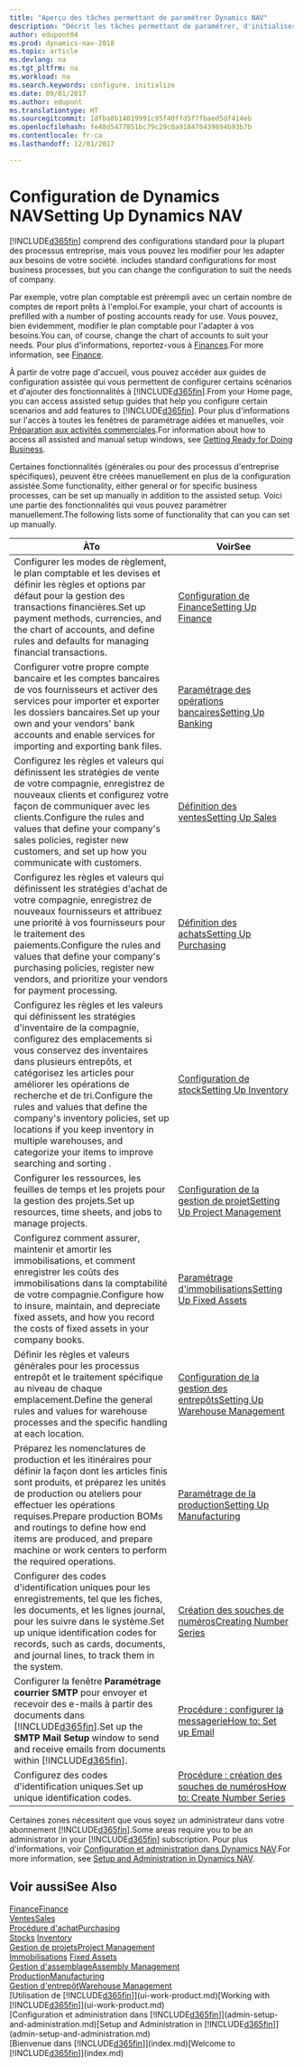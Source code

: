 ```yaml
---
title: "Aperçu des tâches permettant de paramétrer Dynamics NAV"
description: "Décrit les tâches permettant de paramétrer, d'initialiser et de configurer Dynamics NAV selon vos besoins."
author: edupont04
ms.prod: dynamics-nav-2018
ms.topic: article
ms.devlang: na
ms.tgt_pltfrm: na
ms.workload: na
ms.search.keywords: configure, initialize
ms.date: 09/01/2017
ms.author: edupont
ms.translationtype: HT
ms.sourcegitcommit: 1dfba8b14019991c95f40ffd5f7fbaed5df414eb
ms.openlocfilehash: fe48d5477851bc79c29c0a918470439894b93b7b
ms.contentlocale: fr-ca
ms.lasthandoff: 12/01/2017

---
```

# <a name="setting-up-dynamics-nav"></a><span data-ttu-id="4a871-103">Configuration de Dynamics NAV</span><span class="sxs-lookup"><span data-stu-id="4a871-103">Setting Up Dynamics NAV</span></span>
[!INCLUDE[d365fin](includes/d365fin_md.md)]<span data-ttu-id="4a871-104"> comprend des configurations standard pour la plupart des processus entreprise, mais vous pouvez les modifier pour les adapter aux besoins de votre société.</span><span class="sxs-lookup"><span data-stu-id="4a871-104"> includes standard configurations for most business processes, but you can change the configuration to suit the needs of company.</span></span>

<span data-ttu-id="4a871-105">Par exemple, votre plan comptable est prérempli avec un certain nombre de comptes de report prêts à l'emploi.</span><span class="sxs-lookup"><span data-stu-id="4a871-105">For example, your chart of accounts is prefilled with a number of posting accounts ready for use.</span></span> <span data-ttu-id="4a871-106">Vous pouvez, bien évidemment, modifier le plan comptable pour l'adapter à vos besoins.</span><span class="sxs-lookup"><span data-stu-id="4a871-106">You can, of course, change the chart of accounts to suit your needs.</span></span> <span data-ttu-id="4a871-107">Pour plus d'informations, reportez-vous à [Finances](finance.md).</span><span class="sxs-lookup"><span data-stu-id="4a871-107">For more information, see [Finance](finance.md).</span></span>

<span data-ttu-id="4a871-108">À partir de votre page d'accueil, vous pouvez accéder aux guides de configuration assistée qui vous permettent de configurer certains scénarios et d'ajouter des fonctionnalités à [!INCLUDE[d365fin](includes/d365fin_md.md)].</span><span class="sxs-lookup"><span data-stu-id="4a871-108">From your Home page, you can access assisted setup guides that help you configure certain scenarios and add features to [!INCLUDE[d365fin](includes/d365fin_md.md)].</span></span> <span data-ttu-id="4a871-109">Pour plus d'informations sur l'accès à toutes les fenêtres de paramétrage aidées et manuelles, voir [Préparation aux activités commerciales](ui-get-ready-business.md).</span><span class="sxs-lookup"><span data-stu-id="4a871-109">For information about how to access all assisted and manual setup windows, see [Getting Ready for Doing Business](ui-get-ready-business.md).</span></span>

<span data-ttu-id="4a871-110">Certaines fonctionnalités (générales ou pour des processus d'entreprise spécifiques), peuvent être créées manuellement en plus de la configuration assistée.</span><span class="sxs-lookup"><span data-stu-id="4a871-110">Some functionality, either general or for specific business processes, can be set up manually in addition to the assisted setup.</span></span> <span data-ttu-id="4a871-111">Voici une partie des fonctionnalités qui vous pouvez paramétrer manuellement.</span><span class="sxs-lookup"><span data-stu-id="4a871-111">The following lists some of functionality that can you can set up manually.</span></span>

| <span data-ttu-id="4a871-112">À</span><span class="sxs-lookup"><span data-stu-id="4a871-112">To</span></span> | <span data-ttu-id="4a871-113">Voir</span><span class="sxs-lookup"><span data-stu-id="4a871-113">See</span></span> |
| --- | --- |
| <span data-ttu-id="4a871-114">Configurer les modes de règlement, le plan comptable et les devises et définir les règles et options par défaut pour la gestion des transactions financières.</span><span class="sxs-lookup"><span data-stu-id="4a871-114">Set up payment methods, currencies, and the chart of accounts, and define rules and defaults for managing financial transactions.</span></span> |[<span data-ttu-id="4a871-115">Configuration de Finance</span><span class="sxs-lookup"><span data-stu-id="4a871-115">Setting Up Finance</span></span>](finance-setup-finance.md) |
| <span data-ttu-id="4a871-116">Configurer votre propre compte bancaire et les comptes bancaires de vos fournisseurs et activer des services pour importer et exporter les dossiers bancaires.</span><span class="sxs-lookup"><span data-stu-id="4a871-116">Set up your own and your vendors' bank accounts and enable services for importing and exporting bank files.</span></span> |[<span data-ttu-id="4a871-117">Paramétrage des opérations bancaires</span><span class="sxs-lookup"><span data-stu-id="4a871-117">Setting Up Banking</span></span>](bank-setup-banking.md) |
| <span data-ttu-id="4a871-118">Configurez les règles et valeurs qui définissent les stratégies de vente de votre compagnie, enregistrez de nouveaux clients et configurez votre façon de communiquer avec les clients.</span><span class="sxs-lookup"><span data-stu-id="4a871-118">Configure the rules and values that define your company's sales policies, register new customers, and set up how you communicate with customers.</span></span> |[<span data-ttu-id="4a871-119">Définition des ventes</span><span class="sxs-lookup"><span data-stu-id="4a871-119">Setting Up Sales</span></span>](sales-setup-sales.md) |
| <span data-ttu-id="4a871-120">Configurez les règles et valeurs qui définissent les stratégies d'achat de votre compagnie, enregistrez de nouveaux fournisseurs et attribuez une priorité à vos fournisseurs pour le traitement des paiements.</span><span class="sxs-lookup"><span data-stu-id="4a871-120">Configure the rules and values that define your company's purchasing policies, register new vendors, and prioritize your vendors for payment processing.</span></span> |[<span data-ttu-id="4a871-121">Définition des achats</span><span class="sxs-lookup"><span data-stu-id="4a871-121">Setting Up Purchasing</span></span>](purchasing-setup-purchasing.md) |
| <span data-ttu-id="4a871-122">Configurez les règles et les valeurs qui définissent les stratégies d'inventaire de la compagnie, configurez des emplacements si vous conservez des inventaires dans plusieurs entrepôts, et catégorisez les articles pour améliorer les opérations de recherche et de tri.</span><span class="sxs-lookup"><span data-stu-id="4a871-122">Configure the rules and values that define the company's inventory policies, set up locations if you keep inventory in multiple warehouses, and categorize your items to improve searching and sorting .</span></span> |[<span data-ttu-id="4a871-123">Configuration de stock</span><span class="sxs-lookup"><span data-stu-id="4a871-123">Setting Up Inventory</span></span>](inventory-setup-inventory.md) |
| <span data-ttu-id="4a871-124">Configurer les ressources, les feuilles de temps et les projets pour la gestion des projets.</span><span class="sxs-lookup"><span data-stu-id="4a871-124">Set up resources, time sheets, and jobs to manage projects.</span></span> |[<span data-ttu-id="4a871-125">Configuration de la gestion de projet</span><span class="sxs-lookup"><span data-stu-id="4a871-125">Setting Up Project Management</span></span>](projects-setup-projects.md) |
| <span data-ttu-id="4a871-126">Configurez comment assurer, maintenir et amortir les immobilisations, et comment enregistrer les coûts des immobilisations dans la comptabilité de votre compagnie.</span><span class="sxs-lookup"><span data-stu-id="4a871-126">Configure how to insure, maintain, and depreciate fixed assets, and how you record the costs of fixed assets in your company books.</span></span> |[<span data-ttu-id="4a871-127">Paramétrage d'immobilisations</span><span class="sxs-lookup"><span data-stu-id="4a871-127">Setting Up Fixed Assets</span></span>](fa-setup.md) |
|<span data-ttu-id="4a871-128">Définir les règles et valeurs générales pour les processus entrepôt et le traitement spécifique au niveau de chaque emplacement.</span><span class="sxs-lookup"><span data-stu-id="4a871-128">Define the general rules and values for warehouse processes and the specific handling at each location.</span></span>|[<span data-ttu-id="4a871-129">Configuration de la gestion des entrepôts</span><span class="sxs-lookup"><span data-stu-id="4a871-129">Setting Up Warehouse Management</span></span>](warehouse-setup-warehouse.md)|
|<span data-ttu-id="4a871-130">Préparez les nomenclatures de production et les itinéraires pour définir la façon dont les articles finis sont produits, et préparez les unités de production ou ateliers pour effectuer les opérations requises.</span><span class="sxs-lookup"><span data-stu-id="4a871-130">Prepare production BOMs and routings to define how end items are produced, and prepare machine or work centers to perform the required operations.</span></span>|[<span data-ttu-id="4a871-131">Paramétrage de la production</span><span class="sxs-lookup"><span data-stu-id="4a871-131">Setting Up Manufacturing</span></span>](production-configure-production-processes.md)|
| <span data-ttu-id="4a871-132">Configurer des codes d'identification uniques pour les enregistrements, tel que les fiches, les documents, et les lignes journal, pour les suivre dans le système.</span><span class="sxs-lookup"><span data-stu-id="4a871-132">Set up unique identification codes for records, such as cards, documents, and journal lines, to track them in the system.</span></span> |[<span data-ttu-id="4a871-133">Création des souches de numéros</span><span class="sxs-lookup"><span data-stu-id="4a871-133">Creating Number Series</span></span>](ui-create-number-series.md) |
| <span data-ttu-id="4a871-134">Configurer la fenêtre **Paramétrage courrier SMTP** pour envoyer et recevoir des e-mails à partir des documents dans [!INCLUDE[d365fin](includes/d365fin_md.md)].</span><span class="sxs-lookup"><span data-stu-id="4a871-134">Set up the **SMTP Mail Setup** window to send and receive emails from documents within [!INCLUDE[d365fin](includes/d365fin_md.md)].</span></span> |[<span data-ttu-id="4a871-135">Procédure : configurer la messagerie</span><span class="sxs-lookup"><span data-stu-id="4a871-135">How to: Set up Email</span></span>](madeira-how-setup-email.md) |
| <span data-ttu-id="4a871-136">Configurez des codes d'identification uniques.</span><span class="sxs-lookup"><span data-stu-id="4a871-136">Set up unique identification codes.</span></span> |[<span data-ttu-id="4a871-137">Procédure : création des souches de numéros</span><span class="sxs-lookup"><span data-stu-id="4a871-137">How to: Create Number Series</span></span>](ui-create-number-series.md) |

<span data-ttu-id="4a871-138">Certaines zones nécessitent que vous soyez un administrateur dans votre abonnement [!INCLUDE[d365fin](includes/d365fin_md.md)].</span><span class="sxs-lookup"><span data-stu-id="4a871-138">Some areas require you to be an administrator in your [!INCLUDE[d365fin](includes/d365fin_md.md)] subscription.</span></span> <span data-ttu-id="4a871-139">Pour plus d'informations, voir [Configuration et administration dans Dynamics NAV](admin-setup-and-administration.md).</span><span class="sxs-lookup"><span data-stu-id="4a871-139">For more information, see [Setup and Administration in Dynamics NAV](admin-setup-and-administration.md).</span></span>  

## <a name="see-also"></a><span data-ttu-id="4a871-140">Voir aussi</span><span class="sxs-lookup"><span data-stu-id="4a871-140">See Also</span></span>
[<span data-ttu-id="4a871-141">Finance</span><span class="sxs-lookup"><span data-stu-id="4a871-141">Finance</span></span>](finance.md)  
[<span data-ttu-id="4a871-142">Ventes</span><span class="sxs-lookup"><span data-stu-id="4a871-142">Sales</span></span>](sales-manage-sales.md)  
[<span data-ttu-id="4a871-143">Procédure d'achat</span><span class="sxs-lookup"><span data-stu-id="4a871-143">Purchasing</span></span>](purchasing-manage-purchasing.md)  
<span data-ttu-id="4a871-144">[Stocks](inventory-manage-inventory.md)  </span><span class="sxs-lookup"><span data-stu-id="4a871-144">[Inventory](inventory-manage-inventory.md)  </span></span>  
[<span data-ttu-id="4a871-145">Gestion de projets</span><span class="sxs-lookup"><span data-stu-id="4a871-145">Project Management</span></span>](projects-manage-projects.md)  
<span data-ttu-id="4a871-146">[Immobilisations](fa-manage.md)  </span><span class="sxs-lookup"><span data-stu-id="4a871-146">[Fixed Assets](fa-manage.md)  </span></span>  
[<span data-ttu-id="4a871-147">Gestion d'assemblage</span><span class="sxs-lookup"><span data-stu-id="4a871-147">Assembly Management</span></span>](assembly-assemble-items.md)  
[<span data-ttu-id="4a871-148">Production</span><span class="sxs-lookup"><span data-stu-id="4a871-148">Manufacturing</span></span>](production-manage-manufacturing.md)  
[<span data-ttu-id="4a871-149">Gestion d'entrepôt</span><span class="sxs-lookup"><span data-stu-id="4a871-149">Warehouse Management</span></span>](warehouse-manage-warehouse.md)  
<span data-ttu-id="4a871-150">[Utilisation de [!INCLUDE[d365fin](includes/d365fin_md.md)]](ui-work-product.md)</span><span class="sxs-lookup"><span data-stu-id="4a871-150">[Working with [!INCLUDE[d365fin](includes/d365fin_md.md)]](ui-work-product.md)</span></span>  
<span data-ttu-id="4a871-151">[Configuration et administration dans [!INCLUDE[d365fin](includes/d365fin_md.md)]](admin-setup-and-administration.md)</span><span class="sxs-lookup"><span data-stu-id="4a871-151">[Setup and Administration in [!INCLUDE[d365fin](includes/d365fin_md.md)]](admin-setup-and-administration.md)</span></span>  
<span data-ttu-id="4a871-152">[Bienvenue dans [!INCLUDE[d365fin](includes/d365fin_md.md)]](index.md)</span><span class="sxs-lookup"><span data-stu-id="4a871-152">[Welcome to [!INCLUDE[d365fin](includes/d365fin_md.md)]](index.md)</span></span>  

